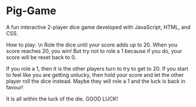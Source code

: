 # Pig-Game
A fun interactive 2-player dice game developed with JavaScript, HTML, and CSS.

How to play: \n
Role the dice until your score adds up to 20. When you score reaches 20, you win! But try not to role a 1 because if you do, your score will be reset back to 0.

If you role a 1, then it is the other players turn to try to get to 20. If you start to feel like you are getting unlucky, then hold your score and let the other player roll the dice instead. Maybe they will role a 1 and the luck is back in favour! 

It is all within the luck of the die. 
GOOD LUCK!
